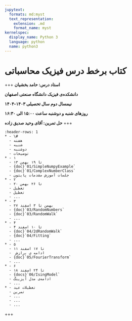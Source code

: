 ```yaml
---
jupytext:
  formats: md:myst
  text_representation:
    extension: .md
    format_name: myst
kernelspec:
  display_name: Python 3
  language: python
  name: python3
---
```



# کتاب برخط درس فیزیک محاسباتی
+++
**استاد درس: حامد بخشیان**

**دانشکده‌ی فیزیک دانشگاه صنعتی اصفهان**

**نیمسال دوم سال تحصیلی ۱۴۰۳-۱۴۰۴**

**روزهای شنبه و دوشنبه ساعت ۱۵:۰۰ الی ۱۶:۳۰**

**حل تمرین: آقای وحید صدیق زاده**
+++
```{list-table}
:header-rows: 1
* - \#
  - هفته
  - شنبه 
  - دوشنبه 
  - توضیحات
* - ۱
  - ۱۳ تا ۱۹ بهمن
  - {doc}`01/SimpleNumpyExample`
  - {doc}`01/ComplexNumberClass`
  - جلسات آموزش مقدمات پایتون
* - ۲
  - ۲۰ تا ۲۶ بهمن
  - تعطیل
  - تعطیل
  - ...
* - ۳
  - ۲۷ بهمن تا ۳ اسفند
  - {doc}`03/RandomNumbers`
  - {doc}`03/RandomWalk`
  - ...
* - ۴
  - ۴ تا ۱۰ اسفند
  - {doc}`04/2dRandomWalk`
  - {doc}`04/Fitting`
  - ...
* - ۵
  - ۱۱ تا ۱۷ اسفند
  -  ادامه ی برازش
  - {doc}`05/FourierTransform`
  - ...
* - ۶
  - ۱۸ تا ۲۴ اسفند
  - {docs}`06/IsingModel`
  - ادامه‌ی مدل آیزینگ
  - ...
* - تعطیلات عید
  - تمرین
  - ...
  - ... 
  - ...
```

+++


```{tableofcontents}
```
